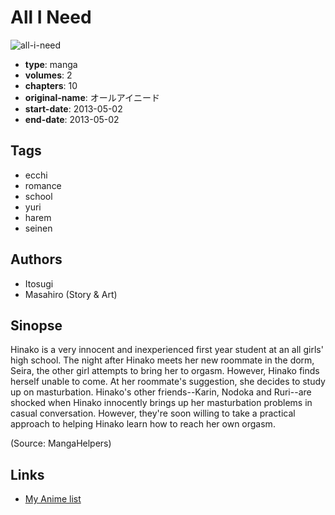 # All I Need

![all-i-need](https://cdn.myanimelist.net/images/manga/1/110403.jpg)

-   **type**: manga
-   **volumes**: 2
-   **chapters**: 10
-   **original-name**: オールアイニード
-   **start-date**: 2013-05-02
-   **end-date**: 2013-05-02

## Tags

-   ecchi
-   romance
-   school
-   yuri
-   harem
-   seinen

## Authors

-   Itosugi
-   Masahiro (Story & Art)

## Sinopse

Hinako is a very innocent and inexperienced first year student at an all girls' high school. The night after Hinako meets her new roommate in the dorm, Seira, the other girl attempts to bring her to orgasm. However, Hinako finds herself unable to come. At her roommate's suggestion, she decides to study up on masturbation. Hinako's other friends--Karin, Nodoka and Ruri--are shocked when Hinako innocently brings up her masturbation problems in casual conversation. However, they're soon willing to take a practical approach to helping Hinako learn how to reach her own orgasm.

(Source: MangaHelpers)

## Links

-   [My Anime list](https://myanimelist.net/manga/50883/All_I_Need)

